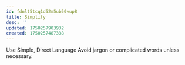 ```yaml
---
id: fdnlt5tcq1d52m5ub50vup8
title: Simplify
desc: ''
updated: 1750257903932
created: 1750257487338
---
```


Use Simple, Direct Language
Avoid jargon or complicated words unless necessary.